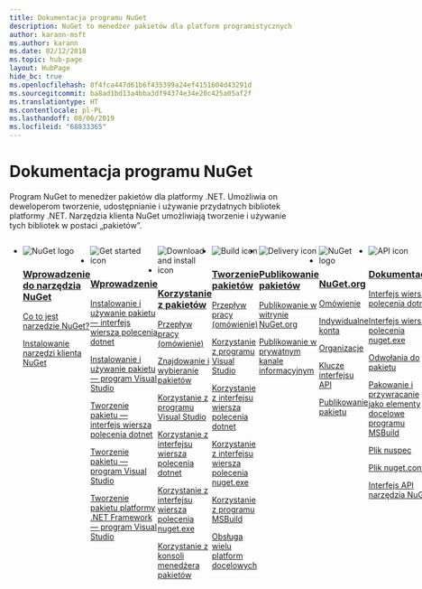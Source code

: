 ```yaml
---
title: Dokumentacja programu NuGet
description: NuGet to menedżer pakietów dla platform programistycznych firmy Microsoft, w tym .NET. Narzędzia klienta programu NuGet dają możliwość tworzenia pakietów i korzystania z nich.
author: karann-msft
ms.author: karann
ms.date: 02/12/2018
ms.topic: hub-page
layout: HubPage
hide_bc: true
ms.openlocfilehash: 8f4fca447d61b6f435399a24ef4151604d43291d
ms.sourcegitcommit: ba8ad1bd13a4bba3df94374e34e20c425a05af2f
ms.translationtype: HT
ms.contentlocale: pl-PL
ms.lasthandoff: 08/06/2019
ms.locfileid: "68833365"
---
```

<div id="main" class="v2">
    <div class="container">
        <h1>Dokumentacja programu NuGet</h1>
        <p>Program NuGet to menedżer pakietów dla platformy .NET. Umożliwia on deweloperom tworzenie, udostępnianie i używanie przydatnych bibliotek platformy .NET. Narzędzia klienta NuGet umożliwiają tworzenie i używanie tych bibliotek w postaci „pakietów”.</p> 

<ul id="index1" class="cardsF panelContent singlePanelContent cols cols4" style="float: left; display: flex!important;">
    <li>
        <div class="cardSize">
            <div class="cardPadding">
                <div class="card">
                    <div class="cardImageOuter">
                        <div class="cardImage">
                            <img src="https://docs.microsoft.com/media/logos/logo_nuget.svg" alt="NuGet logo" />
                        </div>
                    </div>
                    <div class="cardText">
                        <h3><a href="what-is-nuget.md">Wprowadzenie do narzędzia NuGet</a></h3>
                        <p>
                            <a href="what-is-nuget.md">Co to jest narzędzie NuGet?</a>
                        </p>
                        <p>
                            <a href="install-nuget-client-tools.md">Instalowanie narzędzi klienta NuGet</a>
                        </p>
                    </div>
                </div>
            </div>
        </div>
    </li>
    <li>
        <div class="cardSize">
            <div class="cardPadding">
                <div class="card">
                    <div class="cardImageOuter">
                        <div class="cardImage">
                            <img src="https://docs.microsoft.com/media/common/i_get-started.svg" alt="Get started icon" />
                        </div>
                    </div>
                    <div class="cardText">
                        <h3><a href="install-nuget-client-tools.md">Wprowadzenie</a></h3>
                        <p>
                            <a href="quickstart/install-and-use-a-package-using-the-dotnet-cli.md">Instalowanie i używanie pakietu — interfejs wiersza polecenia dotnet</a>
                        </p>
                        <p>
                            <a href="quickstart/install-and-use-a-package-in-visual-studio.md">Instalowanie i używanie pakietu — program Visual Studio</a>
                        </p>
                        <p>
                            <a href="quickstart/create-and-publish-a-package-using-the-dotnet-cli.md">Tworzenie pakietu — interfejs wiersza polecenia dotnet</a>
                        </p>
                        <p>
                            <a href="quickstart/create-and-publish-a-package-using-visual-studio.md">Tworzenie pakietu — program Visual Studio</a>
                        </p>
                        <p>
                            <a href="quickstart/create-and-publish-a-package-using-visual-studio-net-framework.md">Tworzenie pakietu platformy .NET Framework — program Visual Studio</a>
                        </p>
                    </div>
                </div>
            </div>
        </div>
    </li>
    <li>
        <div class="cardSize">
            <div class="cardPadding">
                <div class="card">
                    <div class="cardImageOuter">
                        <div class="cardImage">
                            <img src="https://docs.microsoft.com//media/common/i_download-install.svg" alt="Download and install icon" />
                        </div>
                    </div>
                    <div class="cardText">
                        <h3><a href="consume-packages/overview-and-workflow.md">Korzystanie z pakietów</a></h3>
                        <p>
                            <a href="consume-packages/overview-and-workflow.md">Przepływ pracy (omówienie)</a>
                        </p>
                        <p>
                            <a href="consume-packages/finding-and-choosing-packages.md">Znajdowanie i wybieranie pakietów</a>
                        </p>
                        <p>
                            <a href="consume-packages/install-use-packages-visual-studio.md">Korzystanie z programu Visual Studio</a>
                        </p>
                        <p>
                            <a href="consume-packages/install-use-packages-dotnet-cli.md">Korzystanie z interfejsu wiersza polecenia dotnet</a>
                        </p>
                        <p>
                            <a href="consume-packages/install-use-packages-nuget-cli.md">Korzystanie z interfejsu wiersza polecenia nuget.exe</a>
                        </p>
                        <p>
                            <a href="consume-packages/install-use-packages-powershell.md">Korzystanie z konsoli menedżera pakietów</a>
                        </p>
                    </div>
                </div>
            </div>
        </div>
    </li>
    <li>
        <div class="cardSize">
            <div class="cardPadding">
                <div class="card">
                    <div class="cardImageOuter">
                        <div class="cardImage">
                            <img src="https://docs.microsoft.com/media/common/i_build.svg" alt="Build icon" />
                        </div>
                    </div>
                    <div class="cardText">
                        <h3><a href="create-packages/overview-and-workflow.md">Tworzenie pakietów</a></h3>
                        <p>
                            <a href="create-packages/overview-and-workflow.md">Przepływ pracy (omówienie)</a>
                        </p>
                        <p>
                            <a href="quickstart/create-and-publish-a-package-using-visual-studio.md">Korzystanie z programu Visual Studio</a>
                        </p>
                        <p>
                            <a href="create-packages/creating-a-package-dotnet-cli.md">Korzystanie z interfejsu wiersza polecenia dotnet</a>
                        </p>
                        <p>
                            <a href="create-packages/creating-a-package.md">Korzystanie z interfejsu wiersza polecenia nuget.exe</a>
                        </p>
                        <p>
                            <a href="create-packages/creating-a-package.md">Korzystanie z programu MSBuild</a>
                        </p>
                        <p>
                            <a href="create-packages/multiple-target-frameworks-project-file.md">Obsługa wielu platform docelowych</a>
                        </p>
                    </div>
                </div>
            </div>
        </div>
    </li>
        <li>
        <div class="cardSize">
            <div class="cardPadding">
                <div class="card">
                    <div class="cardImageOuter">
                        <div class="cardImage">
                            <img src="https://docs.microsoft.com/media/common/i_delivery.svg" alt="Delivery icon" />
                        </div>
                    </div>
                    <div class="cardText">
                        <h3><a href="nuget-org/publish-a-package.md">Publikowanie pakietów</a></h3>
                        <p>
                            <a href="nuget-org/publish-a-package.md">Publikowanie w witrynie NuGet.org</a>
                        </p>
                        <p>
                            <a href="hosting-packages/overview.md">Publikowanie w prywatnym kanale informacyjnym</a>
                        </p>
                    </div>
                </div>
            </div>
        </div>
    </li>
    <li>
        <div class="cardSize">
            <div class="cardPadding">
                <div class="card">
                    <div class="cardImageOuter">
                        <div class="cardImage">
                            <img src="https://docs.microsoft.com/media/logos/logo_nuget.svg" alt="NuGet logo" />
                        </div>
                    </div>
                    <div class="cardText">
                        <h3><a href="nuget-org/overview-nuget-org.md">NuGet.org</a></h3>
                        <p>
                            <a href="nuget-org/overview-nuget-org.md">Omówienie</a>
                        </p>
                        <p>
                            <a href="nuget-org/individual-accounts.md">Indywidualne konta</a>
                        </p>
                        <p>
                            <a href="nuget-org/organizations-on-nuget-org.md">Organizacje</a>
                        </p>
                        <p>
                            <a href="nuget-org/scoped-api-keys.md">Klucze interfejsu API</a>
                        </p>
                        <p>
                            <a href="nuget-org/publish-a-package.md">Publikowanie pakietu</a>
                        </p>
                    </div>
                </div>
            </div>
        </div>
    </li>
        <li>
        <div class="cardSize">
            <div class="cardPadding">
                <div class="card">
                    <div class="cardImageOuter">
                        <div class="cardImage">
                            <img src="https://docs.microsoft.com/media/common/i_reference.svg" alt="API icon" />
                        </div>
                    </div>
                    <div class="cardText">
                        <h3><a href="reference/nuspec.md">Dokumentacja</a></h3>
                        <p>
                            <a href="reference/dotnet-commands.md">Interfejs wiersza polecenia dotnet</a>
                        </p>
                        <p>
                            <a href="reference/nuget-exe-cli-reference.md">Interfejs wiersza polecenia nuget.exe</a>
                        <p>
                            <a href="consume-packages/package-references-in-project-files.md">Odwołania do pakietu</a>
                        </p>
                        <p>
                            <a href="reference/msbuild-targets.md">Pakowanie i przywracanie jako elementy docelowe programu MSBuild</a>
                        </p>
                        <p>
                            <a href="reference/nuspec.md">Plik nuspec</a>
                        </p>
                        <p>
                            <a href="reference/nuget-config-file.md">Plik nuget.config</a>
                        </p>
                        <p>
                            <a href="api/overview.md">Interfejs API narzędzia NuGet</a>
                        </p>
                    </div>
                </div>
            </div>
        </div>
    </li>
    <li>
        <div class="cardSize">
            <div class="cardPadding">
                <div class="card">
                    <div class="cardImageOuter">
                        <div class="cardImage">
                            <img src="https://docs.microsoft.com//media/common/i_multi-connect.svg" alt="Multi-connect icon" />
                        </div>
                    </div>
                    <div class="cardText">
                        <h3><a href="policies/governance.md">Zasoby</a></h3>
                        <p>
                            <a href="policies/governance.md">Zasady — narzędzie NuGet</a>
                        </p>
                        <p>
                            <a href="nuget-org/policies/data-requests.md">Zasady — witryna NuGet.org</a>
                        </p>
                        <p>
                            <a href="release-notes/known-issues.md">Informacje o wersji</a>
                        </p>
                        <p>
                            <a href="faqs/nuget-faq.md">Często zadawane pytania — narzędzie NuGet</a>
                        </p>
                        <p>
                            <a href="nuget-org/nuget-org-faq.md">Często zadawane pytania — witryna NuGet.org</a>
                        </p>
                    </div>
                </div>
            </div>
        </div>
    </li>
</ul>
    </div>
</div>
